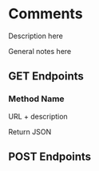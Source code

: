 # Comments

Description here

General notes here

## GET Endpoints

### Method Name

URL + description

Return JSON
</br>


## POST Endpoints